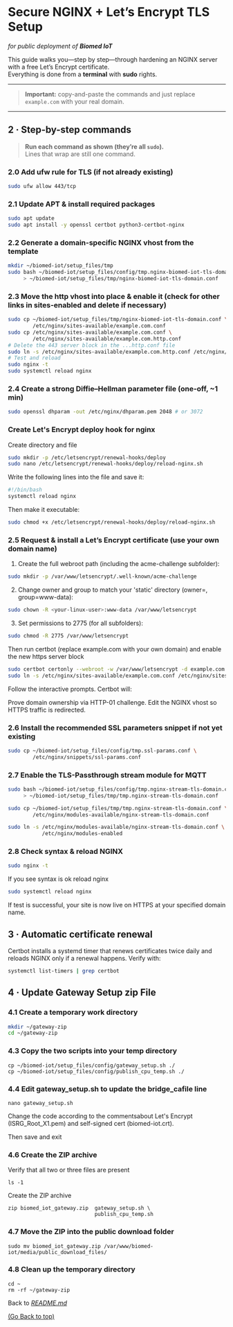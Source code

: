 # Secure NGINX + Let’s Encrypt TLS Setup
_for public deployment of **Biomed IoT**_

This guide walks you—step by step—through hardening an NGINX server with a free Let’s Encrypt certificate.  
Everything is done from a **terminal** with **sudo** rights.

---
> **Important:** copy-and-paste the commands and just replace `example.com` with your real domain.
---

## 2 · Step-by-step commands

> **Run each command as shown (they’re all `sudo`).**  
> Lines that wrap are still one command.

### 2.0 Add ufw rule for TLS (if not already existing)
```bash
sudo ufw allow 443/tcp
```
### 2.1  Update APT & install required packages
```bash
sudo apt update
sudo apt install -y openssl certbot python3-certbot-nginx
```
### 2.2 Generate a domain-specific NGINX vhost from the template
```bash
mkdir ~/biomed-iot/setup_files/tmp
sudo bash ~/biomed-iot/setup_files/config/tmp.nginx-biomed-iot-tls-domain.conf.sh example.com \
     > ~/biomed-iot/setup_files/tmp/nginx-biomed-iot-tls-domain.conf
```
### 2.3 Move the http vhost into place & enable it (check for other links in sites-enabled and delete if necessary)
```bash
sudo cp ~/biomed-iot/setup_files/tmp/nginx-biomed-iot-tls-domain.conf \
        /etc/nginx/sites-available/example.com.conf
sudo cp /etc/nginx/sites-available/example.com.conf \
        /etc/nginx/sites-available/example.com.http.conf
# Delete the 443 server block in the ...http.conf file
sudo ln -s /etc/nginx/sites-available/example.com.http.conf /etc/nginx/sites-enabled
# Test and reload 
sudo nginx -t
sudo systemctl reload nginx
```
### 2.4 Create a strong Diffie–Hellman parameter file (one-off, ~1 min)
```bash
sudo openssl dhparam -out /etc/nginx/dhparam.pem 2048 # or 3072
```
### Create Let's Encrypt deploy hook for nginx
Create directory and file
```bash
sudo mkdir -p /etc/letsencrypt/renewal-hooks/deploy
sudo nano /etc/letsencrypt/renewal-hooks/deploy/reload-nginx.sh
```
Write the following lines into the file and save it:
```bash
#!/bin/bash
systemctl reload nginx
```
Then make it executable:
```bash
sudo chmod +x /etc/letsencrypt/renewal-hooks/deploy/reload-nginx.sh
```
### 2.5 Request & install a Let’s Encrypt certificate (use your own domain name)
1) Create the full webroot path (including the acme-challenge subfolder):
```bash
sudo mkdir -p /var/www/letsencrypt/.well-known/acme-challenge
```
2) Change owner and group to match your 'static' directory (owner=<your-linux-user>, group=www-data):
```bash
sudo chown -R <your-linux-user>:www-data /var/www/letsencrypt
```
3) Set permissions to 2775 (for all subfolders):
```bash
sudo chmod -R 2775 /var/www/letsencrypt
```
Then run certbot (replace example.com with your own domain) and enable the new https server block
```bash
sudo certbot certonly --webroot -w /var/www/letsencrypt -d example.com -d www.example.com
sudo ln -s /etc/nginx/sites-available/example.com.conf /etc/nginx/sites-enabled
```
Follow the interactive prompts. Certbot will:

Prove domain ownership via HTTP-01 challenge.
Edit the NGINX vhost so HTTPS traffic is redirected.

### 2.6 Install the recommended SSL parameters snippet if not yet existing
```bash
sudo cp ~/biomed-iot/setup_files/config/tmp.ssl-params.conf \
        /etc/nginx/snippets/ssl-params.conf
```
### 2.7 Enable the TLS-Passthrough stream module for MQTT
```bash
sudo bash ~/biomed-iot/setup_files/config/tmp.nginx-stream-tls-domain.conf.sh example.com \
     > ~/biomed-iot/setup_files/tmp/tmp.nginx-stream-tls-domain.conf

sudo cp ~/biomed-iot/setup_files/tmp/tmp.nginx-stream-tls-domain.conf \
        /etc/nginx/modules-available/nginx-stream-tls-domain.conf

sudo ln -s /etc/nginx/modules-available/nginx-stream-tls-domain.conf \
           /etc/nginx/modules-enabled
```

### 2.8 Check syntax & reload NGINX
```bash
sudo nginx -t
```
If you see syntax is ok reload nginx
```bash
sudo systemctl reload nginx
```

If test is successful, your site is now live on HTTPS at your specified domain name.

## 3 · Automatic certificate renewal
Certbot installs a systemd timer that renews certificates twice daily and reloads NGINX only if a renewal happens. Verify with:
```bash
systemctl list-timers | grep certbot
```

## 4 · Update Gateway Setup zip File

### 4.1 Create a temporary work directory
```bash
mkdir ~/gateway-zip
cd ~/gateway-zip
```
### 4.3 Copy the two scripts into your temp directory
```
cp ~/biomed-iot/setup_files/config/gateway_setup.sh ./
cp ~/biomed-iot/setup_files/config/publish_cpu_temp.sh ./
```
### 4.4 Edit gateway_setup.sh to update the bridge_cafile line
```
nano gateway_setup.sh
```
Change the code according to the commentsabout Let's Encrypt (ISRG_Root_X1.pem) and self-signed cert (biomed-iot.crt).

Then save and exit


### 4.6 Create the ZIP archive
Verify that all two or three files are present
```
ls -1
```
Create the ZIP archive
```
zip biomed_iot_gateway.zip  gateway_setup.sh \
                            publish_cpu_temp.sh
```
### 4.7 Move the ZIP into the public download folder
```
sudo mv biomed_iot_gateway.zip /var/www/biomed-iot/media/public_download_files/
```
### 4.8 Clean up the temporary directory
```
cd ~
rm -rf ~/gateway-zip
```
Back to [*README.md*](README.md)

[(Go Back to top)](#secure-nginx--lets-encrypt-tls-setup)
